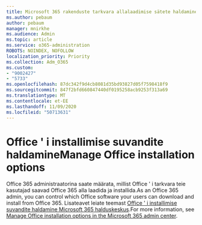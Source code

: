```yaml
---
title: Microsoft 365 rakenduste tarkvara allalaadimise sätete haldamine
ms.author: pebaum
author: pebaum
manager: mnirkhe
ms.audience: Admin
ms.topic: article
ms.service: o365-administration
ROBOTS: NOINDEX, NOFOLLOW
localization_priority: Priority
ms.collection: Adm_O365
ms.custom:
- "9002427"
- "5733"
ms.openlocfilehash: 87dc342f9d4cb8081d35bd93827d05f7598418f9
ms.sourcegitcommit: 847f2bfd660847440df0195258acb9253f313a69
ms.translationtype: MT
ms.contentlocale: et-EE
ms.lasthandoff: 11/09/2020
ms.locfileid: "50713631"
---
```

# <a name="manage-office-installation-options"></a><span data-ttu-id="6a1fc-102">Office ' i installimise suvandite haldamine</span><span class="sxs-lookup"><span data-stu-id="6a1fc-102">Manage Office installation options</span></span>

<span data-ttu-id="6a1fc-103">Office 365 administraatorina saate määrata, millist Office ' i tarkvara teie kasutajad saavad Office 365 alla laadida ja installida.</span><span class="sxs-lookup"><span data-stu-id="6a1fc-103">As an Office 365 admin, you can control which Office software your users can download and install from Office 365.</span></span> <span data-ttu-id="6a1fc-104">Lisateavet leiate teemast [Office ' i installimise suvandite haldamine Microsoft 365 halduskeskus](https://docs.microsoft.com/deployoffice/manage-software-download-settings-office-365).</span><span class="sxs-lookup"><span data-stu-id="6a1fc-104">For more information, see [Manage Office installation options in the Microsoft 365 admin center](https://docs.microsoft.com/deployoffice/manage-software-download-settings-office-365).</span></span>
